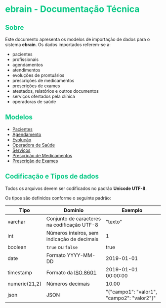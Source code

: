 # <span style="color: #00C985;">ebrain - Documentação Técnica</span>


## <span style="color: #00C985;">Sobre</span>

Este documento apresenta os modelos de importação de dados para o sistema **ebrain**. Os dados importados referem-se a:

- pacientes
- profissionais
- agendamentos
- atendimentos
- evoluções de prontuários
- prescrições de medicamentos
- prescrições de exames
- atestados, relatórios e outros documentos
- serviços ofertados pela clínica
- operadoras de saúde

## <span style="color: #00C985;">Modelos</span>

- [Pacientes](documentacao/view_pessoa.md)
- [Agendamento](documentacao/view_agendamento.md)
- [Evolução](documentacao/view_evolucao.md)
- [Operadora de Saúde](documentacao/view_operadora_saude.md)
- [Serviços](documentacao/view_servicos.md)
- [Prescrição de Medicamentos](documentacao/view_prescricao_medicamento.md)
- [Prescrição de Exames](documentacao/view_exames.md)

## <span style="color: #00C985;">Codificação e Tipos de dados</span>

Todos os arquivos devem ser codificados no padrão **Unicode UTF-8**.

Os tipos são definidos conforme o seguinte padrão:

| Tipo                       | Domínio | Exemplo                                                           |
|----------------------------|-------- | ------------------------------------------------------------------|
| varchar                    | Conjunto de caracteres na codificação UTF-8        | "texto"                |
| int                        | Números inteiros, sem indicação de decimais   | 1                           |
| boolean                    | `true` ou `false` | true                                                 |
| date                       | Formato YYYY-MM-DD | 2019-01-01                                                     |
| timestamp                  | Formato da [ISO 8601](https://pt.wikipedia.org/wiki/ISO_8601) | 2019-01-01 00:00:00                                   |
| numeric(21,2)              | Números decimais | 10.00                                                    |
| json                       | JSON | "{"campo1": "valor1", "campo2": "valor2"}"                             |
